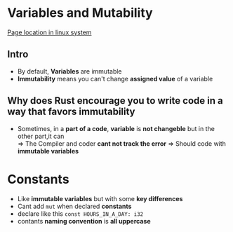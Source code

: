 # Variables and Mutability
[Page location in linux system](~/.rustup/toolchains/stable-x86_64-unknown-linux-gnu/share/doc/rust/html/book/ch03-01-variables-and-mutability.html)
## Intro
+ By default, **Variables** are immutable
+ **Immutability** means you can't change **assigned value** of a variable
## Why does Rust encourage you to write code in a way that favors **immutability**
+ Sometimes, in a **part of a code**, **variable** is **not changeble** but in the other part,it can  
=> The Compiler and coder **cant not track the error** => Should code with **immutable variables**
# Constants
+ Like **immutable variables** but with some **key differences**
+ Cant add `mut` when declared **constants**
+ declare like this
`const HOURS_IN_A_DAY: i32`
+ contants **naming convention** is **all uppercase**